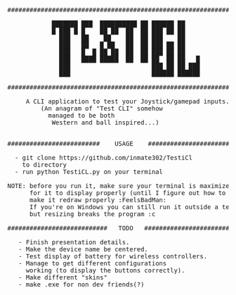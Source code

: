 <pre>
################################################################

            ███████ ███  ██████████ ██ ██████ ██    
            █ ███ █ █    ██ ██  ██  ██ ███ ██ ██    
              ███   ██    ██    ██  ██ ███    ██    
              ███   ██   █ ██   ██  ██ ███ ██ ██    
              ███   █  █ ██ ██  ██  ██ ███ ██ ██    
              ███   ████ █████  ██  ██ ██  ██ ██   █
              ███                      ███ ██ ██ ███
              ███                      ██████ ██████
  
################################################################

     A CLI application to test your Joystick/gamepad inputs.
	     (An anagram of "Test CLI" somehow 
 		   managed to be both 
 	        Western and ball inspired...)


#########################    USAGE    ##########################

  - git clone https://github.com/inmate302/TestiCl
    to directory
  - run python TestiCL.py on your terminal

NOTE: before you run it, make sure your terminal is maximized
      for it to display properly (until I figure out how to
      make it redraw properly :FeelsBadMan:
      If you're on Windows you can still run it outside a terminal
      but resizing breaks the program :c

###########################   TODO   ###########################

   - Finish presentation details.
   - Make the device name be centered.
   - Test display of battery for wireless controllers.
   - Manage to get different configurations
     working (to display the buttons correctly).
   - Make different "skins"
   - make .exe for non dev friends(?)
</pre>
